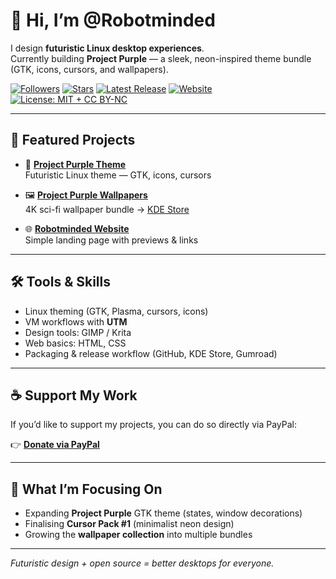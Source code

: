 # 👋 Hi, I’m @Robotminded

I design **futuristic Linux desktop experiences**.  
Currently building **Project Purple** — a sleek, neon-inspired theme bundle (GTK, icons, cursors, and wallpapers).

[![Followers](https://img.shields.io/github/followers/Robotminded?style=flat)](https://github.com/Robotminded?tab=followers)
[![Stars](https://img.shields.io/github/stars/Robotminded/ProjectPurple?label=ProjectPurple%20stars)](https://github.com/Robotminded/ProjectPurple/stargazers)
[![Latest Release](https://img.shields.io/github/v/release/Robotminded/ProjectPurple?display_name=tag)](https://github.com/Robotminded/ProjectPurple/releases)
[![Website](https://img.shields.io/badge/Website-robotminded.github.io-informational)](https://robotminded.github.io)
[![License: MIT + CC BY-NC](https://img.shields.io/badge/License-MIT%20+%20CC%20BY--NC-purple)](./LICENSE)

---

## 🚀 Featured Projects
- 🎨 **[Project Purple Theme](https://github.com/Robotminded/ProjectPurple)**  
  Futuristic Linux theme — GTK, icons, cursors  

- 🖼 **[Project Purple Wallpapers](https://github.com/Robotminded/ProjectPurpleWallpapers)**  
  4K sci-fi wallpaper bundle → [KDE Store](https://store.kde.org/)  

- 🌐 **[Robotminded Website](https://robotminded.github.io)**  
  Simple landing page with previews & links  

---

## 🛠️ Tools & Skills
- Linux theming (GTK, Plasma, cursors, icons)  
- VM workflows with **UTM**  
- Design tools: GIMP / Krita  
- Web basics: HTML, CSS  
- Packaging & release workflow (GitHub, KDE Store, Gumroad)  

---

## ☕ Support My Work
If you’d like to support my projects, you can do so directly via PayPal:  

👉 [**Donate via PayPal**](https://www.paypal.me/Robotminded)  

---

## 🔧 What I’m Focusing On
- Expanding **Project Purple** GTK theme (states, window decorations)  
- Finalising **Cursor Pack #1** (minimalist neon design)  
- Growing the **wallpaper collection** into multiple bundles  

---

*Futuristic design + open source = better desktops for everyone.*
